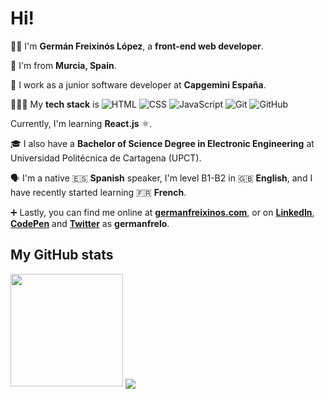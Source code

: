 # Hi!

👋🏻 I'm **Germán Freixinós López**, a **front-end web developer**.

📍 I'm from **Murcia, Spain**.

💼 I work as a junior software developer at **Capgemini España**.

👨🏻‍💻 My **tech stack** is ![HTML](https://img.shields.io/badge/HTML-informational?style=flat-square&logo=html5&logoColor=white&color=e44d26)
![CSS](https://img.shields.io/badge/CSS-informational?style=flat-square&logo=css3&logoColor=white&color=264de4)
![JavaScript](https://img.shields.io/badge/JavaScript-informational?style=flat-square&logo=javascript&logoColor=black&color=f0db4f)
![Git](https://img.shields.io/badge/Git-informational?style=flat-square&logo=git&logoColor=white&color=f54d27)
![GitHub](https://img.shields.io/badge/GitHub-informational?style=flat-square&logo=github&logoColor=white&color=24292e)

Currently, I'm learning **React.js** ⚛️.

🎓 I also have a **Bachelor of Science Degree in Electronic Engineering** at Universidad Politécnica de Cartagena (UPCT).

🗣 I'm a native 🇪🇸 **Spanish** speaker, I'm level B1-B2 in 🇬🇧 **English**, and I have recently started learning 🇫🇷 **French**.

➕ Lastly, you can find me online at [**germanfreixinos.com**](https://germanfreixinos.com), or on [**LinkedIn**](https://www.linkedin.com/in/germanfrelo), [**CodePen**](https://codepen.io/germanfrelo) and [**Twitter**](https://twitter.com/germanfrelo) as **germanfrelo**.

## My GitHub stats

<img height="180em" src="https://github-readme-stats.vercel.app/api?username=germanfrelo&show_icons=true&hide_border=false&&count_private=true&include_all_commits=true" />

<img align="center" src="https://github-readme-stats.vercel.app/api/top-langs/?username=germanfrelo&theme=<THEME_NAME>" />
